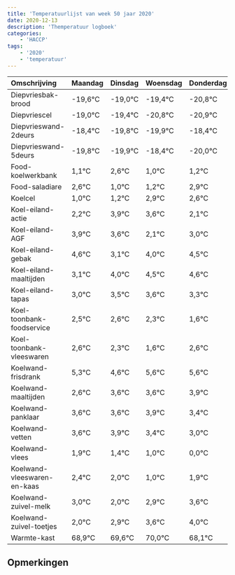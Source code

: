 ```yaml
---
title: 'Temperatuurlijst van week 50 jaar 2020'
date: 2020-12-13
description: 'Themperatuur logboek'
categories:
    - 'HACCP'
tags:
    - '2020'
    - 'temperatuur'
---
```

|Omschrijving|Maandag|Dinsdag|Woensdag|Donderdag|Vrijdag|Zaterdag|Zondag|
|:---|:---|:---|:---|:---|:---|:---|:---|
|Diepvriesbak-brood|-19,6°C|-19,0°C|-19,4°C|-20,8°C|-20,9°C|-19,4°C|-21,0°C|
|Diepvriescel|-19,0°C|-19,4°C|-20,8°C|-20,9°C|-19,4°C|-21,0°C|-20,8°C|
|Diepvrieswand-2deurs|-18,4°C|-19,8°C|-19,9°C|-18,4°C|-20,0°C|-19,8°C|-18,1°C|
|Diepvrieswand-5deurs|-19,8°C|-19,9°C|-18,4°C|-20,0°C|-19,8°C|-18,1°C|-18,4°C|
|Food-koelwerkbank|1,1°C|2,6°C|1,0°C|1,2°C|2,9°C|2,6°C|1,1°C|
|Food-saladiare|2,6°C|1,0°C|1,2°C|2,9°C|2,6°C|1,1°C|2,0°C|
|Koelcel|1,0°C|1,2°C|2,9°C|2,6°C|1,1°C|2,0°C|2,5°C|
|Koel-eiland-actie|2,2°C|3,9°C|3,6°C|2,1°C|3,0°C|3,5°C|3,6°C|
|Koel-eiland-AGF|3,9°C|3,6°C|2,1°C|3,0°C|3,5°C|3,6°C|3,3°C|
|Koel-eiland-gebak|4,6°C|3,1°C|4,0°C|4,5°C|4,6°C|4,3°C|3,6°C|
|Koel-eiland-maaltijden|3,1°C|4,0°C|4,5°C|4,6°C|4,3°C|3,6°C|4,6°C|
|Koel-eiland-tapas|3,0°C|3,5°C|3,6°C|3,3°C|2,6°C|3,6°C|3,6°C|
|Koel-toonbank-foodservice|2,5°C|2,6°C|2,3°C|1,6°C|2,6°C|2,6°C|2,9°C|
|Koel-toonbank-vleeswaren|2,6°C|2,3°C|1,6°C|2,6°C|2,6°C|2,9°C|2,4°C|
|Koelwand-frisdrank|5,3°C|4,6°C|5,6°C|5,6°C|5,9°C|5,4°C|5,0°C|
|Koelwand-maaltijden|2,6°C|3,6°C|3,6°C|3,9°C|3,4°C|3,0°C|2,0°C|
|Koelwand-panklaar|3,6°C|3,6°C|3,9°C|3,4°C|3,0°C|2,0°C|2,9°C|
|Koelwand-vetten|3,6°C|3,9°C|3,4°C|3,0°C|2,0°C|2,9°C|3,6°C|
|Koelwand-vlees|1,9°C|1,4°C|1,0°C|0,0°C|0,9°C|1,6°C|2,0°C|
|Koelwand-vleeswaren-en-kaas|2,4°C|2,0°C|1,0°C|1,9°C|2,6°C|3,0°C|1,1°C|
|Koelwand-zuivel-melk|3,0°C|2,0°C|2,9°C|3,6°C|4,0°C|2,1°C|2,1°C|
|Koelwand-zuivel-toetjes|2,0°C|2,9°C|3,6°C|4,0°C|2,1°C|2,1°C|4,0°C|
|Warmte-kast|68,9°C|69,6°C|70,0°C|68,1°C|68,1°C|70,0°C|69,6°C|

## Opmerkingen


